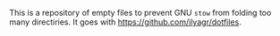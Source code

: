 This is a repository of empty files to prevent GNU `stow` from folding
too many directiries. It goes with https://github.com/ilyagr/dotfiles.
